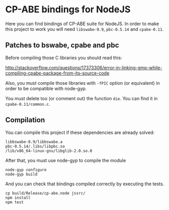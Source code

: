 # CP-ABE bindings for NodeJS

Here you can find bindings of CP-ABE suite for NodeJS. In order to make this
project to work you will need `libswabe-0.9`, `pbc-0.5.14` and `cpabe-0.11`.

## Patches to bswabe, cpabe and pbc

Before compiling those C libraries you should read this:

http://stackoverflow.com/questions/17373306/error-in-linking-gmp-while-compiling-cpabe-package-from-its-source-code

Also, you must compile those libraries with `-fPIC` option (or equivalent) in
order to be compatible with node-gyp.

You must delete too (or comment out) the function `die`. You can find it
in `cpabe-0.11/common.c`.

## Compilation

You can compile this project if these dependencies are already solved:

```
libbswabe-0.9/libbswabe.a
pbc-0.5.14/.libs/libpbc.so
/lib/x86_64-linux-gnu/libglib-2.0.so.0
```

After that, you must use node-gyp to compile the module

```
node-gyp configure
node-gyp build
```

And you can check that bindings compiled correctly by executing the tests.

```
cp build/Release/cp-abe.node jssrc/
npm install
npm test
```
